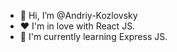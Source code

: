 - 👋 Hi, I’m @Andriy-Kozlovsky
- ❤️ I'm in love with React JS. 
- 🌱 I'm currently learning Express JS.

<!---
Andriy-Kozlovsky/Andriy-Kozlovsky is a ✨ special ✨ repository because its `README.md` (this file) appears on your GitHub profile.
You can click the Preview link to take a look at your changes.
--->
